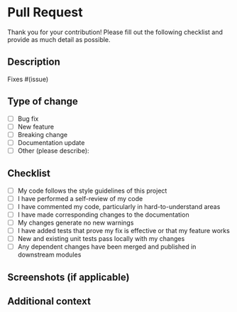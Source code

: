 # Pull Request

Thank you for your contribution! Please fill out the following checklist and provide as much detail as possible.

## Description

<!-- Please include a summary of the change and which issue is fixed. Please also include relevant motivation and context. List any dependencies that are required for this change. -->

Fixes #(issue)

## Type of change

- [ ] Bug fix
- [ ] New feature
- [ ] Breaking change
- [ ] Documentation update
- [ ] Other (please describe):

## Checklist

- [ ] My code follows the style guidelines of this project
- [ ] I have performed a self-review of my code
- [ ] I have commented my code, particularly in hard-to-understand areas
- [ ] I have made corresponding changes to the documentation
- [ ] My changes generate no new warnings
- [ ] I have added tests that prove my fix is effective or that my feature works
- [ ] New and existing unit tests pass locally with my changes
- [ ] Any dependent changes have been merged and published in downstream modules

## Screenshots (if applicable)

## Additional context
